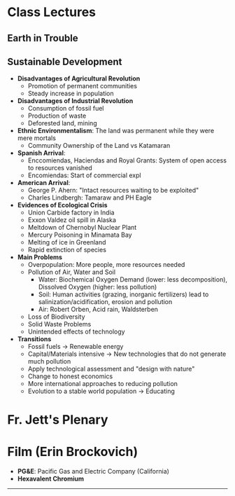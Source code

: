# Class Lectures
## Earth in Trouble

## Sustainable Development
* **Disadvantages of Agricultural Revolution**
  * Promotion of permanent communities
  * Steady increase in population
* **Disadvantages of Industrial Revolution**
  * Consumption of fossil fuel
  * Production of waste
  * Deforested land, mining
* **Ethnic Environmentalism**: The land was permanent while they were mere mortals
  * Community Ownership of the Land vs Katamaran
* **Spanish Arrival**:
  * Enccomiendas, Haciendas and Royal Grants: System of open access to resources vanished
  * Encomiendas: Start of commercial expl
* **American Arrival**:
  * George P. Ahern: "Intact resources waiting to be exploited"
  * Charles Lindbergh: Tamaraw and PH Eagle
* **Evidences of Ecological Crisis**
  * Union Carbide factory in India
  * Exxon Valdez oil spill in Alaska
  * Meltdown of Chernobyl Nuclear Plant
  * Mercury Poisoning in Minamata Bay
  * Melting of ice in Greenland
  * Rapid extinction of species
* **Main Problems**
  * Overpopulation: More people, more resources needed
  * Pollution of Air, Water and Soil
    * Water: Biochemical Oxygen Demand (lower: less decomposition), Dissolved Oxygen (higher: less pollution)
    * Soil: Human activities (grazing, inorganic fertilizers) lead to salinization/acidification, erosion and pollution
    * Air: Robert Orben, Acid rain, Waldsterben
  * Loss of Biodiversity
  * Solid Waste Problems
  * Unintended effects of technology
* **Transitions**
  * Fossil fuels -> Renewable energy
  * Capital/Materials intensive -> New technologies that do not generate much pollution
  * Apply technological assessment and "design with nature"
  * Change to honest economics
  * More international approaches to reducing pollution
  * Evolution to a stable world population -> Educating

# Fr. Jett's Plenary

# Film (Erin Brockovich)
* **PG&E**: Pacific Gas and Electric Company (California)
* **Hexavalent Chromium**
* **